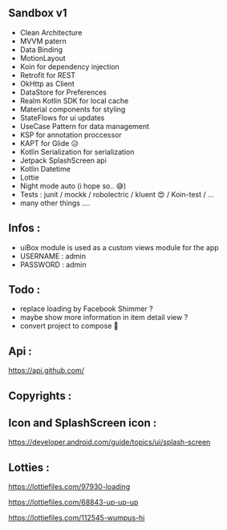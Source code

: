 ## Sandbox v1
- Clean Architecture
- MVVM patern
- Data Binding
- MotionLayout
- Koin for dependency injection
- Retrofit for REST
- OkHttp as Client
- DataStore for Preferences
- Realm Kotlin SDK for local cache
- Material components for styling
- StateFlows for ui updates
- UseCase Pattern for data management
- KSP for annotation proccessor
- KAPT for Glide 😥
- Kotlin Serialization for serialization 
- Jetpack SplashScreen api
- Kotlin Datetime
- Lottie
- Night mode auto (i hope so.. 😅)
- Tests : junit / mockk / robolectric / kluent 😍 / Koin-test / ...
- many other things ....

## Infos :
- uiBox module is used as a custom views module for the app
- USERNAME : admin
- PASSWORD : admin

## Todo : 
- replace loading by Facebook Shimmer ?
- maybe show more information in item detail view ?
- convert project to compose 🤩

## Api : 
https://api.github.com/

## Copyrights :
## Icon and SplashScreen icon : 
https://developer.android.com/guide/topics/ui/splash-screen

## Lotties : 
https://lottiefiles.com/97930-loading

https://lottiefiles.com/68843-up-up-up

https://lottiefiles.com/112545-wumpus-hi
